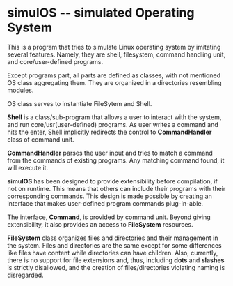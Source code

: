 # simulOS -- simulated Operating System

This is a program that tries to simulate Linux operating system by imitating several features.
Namely, they are shell, filesystem, command handling unit, and core/user-defined programs.

Except programs part, all parts are defined as classes, with not mentioned OS class aggregating them. They are organized in a directories resembling modules.

OS class serves to instantiate FileSytem and Shell.

**Shell** is a class/sub-program that allows a user to interact with the system, and run core/usr(user-defined) programs. As user writes a command and hits the enter, Shell implicitly redirects the control to **CommandHandler** class of command unit. 

**CommandHandler** parses the user input and tries to match a command from the commands of existing programs. Any matching command found, it will execute it.

**simulOS** has been designed to provide extensibility before compilation, if not on runtime. This means that others can include their programs with their corresponding commands. This design is made possible by creating an interface that makes user-defined program commands plug-in-able.

The interface, **Command**, is provided by command unit. Beyond giving extensibility, it also provides an access to **FileSystem** resources.

**FileSystem** class organizes files and directories and their management in the system. Files and directories are the same except for some differences like files have content while directories can have children. Also, currently, there is no support for file extensions and, thus, including **dots** and **slashes** is strictly disallowed, and the creation of files/directories violating naming is disregarded.




